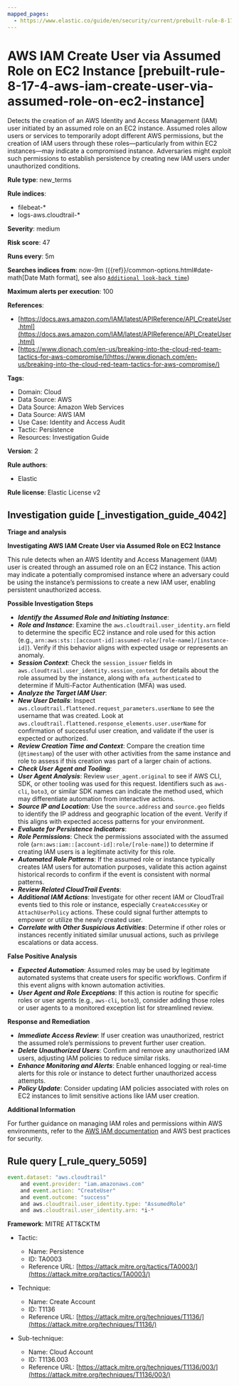 ```yaml
---
mapped_pages:
  - https://www.elastic.co/guide/en/security/current/prebuilt-rule-8-17-4-aws-iam-create-user-via-assumed-role-on-ec2-instance.html
---
```


# AWS IAM Create User via Assumed Role on EC2 Instance [prebuilt-rule-8-17-4-aws-iam-create-user-via-assumed-role-on-ec2-instance]

Detects the creation of an AWS Identity and Access Management (IAM) user initiated by an assumed role on an EC2 instance. Assumed roles allow users or services to temporarily adopt different AWS permissions, but the creation of IAM users through these roles—particularly from within EC2 instances—may indicate a compromised instance. Adversaries might exploit such permissions to establish persistence by creating new IAM users under unauthorized conditions.

**Rule type**: new_terms

**Rule indices**:

* filebeat-*
* logs-aws.cloudtrail-*

**Severity**: medium

**Risk score**: 47

**Runs every**: 5m

**Searches indices from**: now-9m ({{ref}}/common-options.html#date-math[Date Math format], see also [`Additional look-back time`](docs-content://solutions/security/detect-and-alert/create-detection-rule.md#rule-schedule))

**Maximum alerts per execution**: 100

**References**:

* [https://docs.aws.amazon.com/IAM/latest/APIReference/API_CreateUser.html](https://docs.aws.amazon.com/IAM/latest/APIReference/API_CreateUser.html)
* [https://www.dionach.com/en-us/breaking-into-the-cloud-red-team-tactics-for-aws-compromise/](https://www.dionach.com/en-us/breaking-into-the-cloud-red-team-tactics-for-aws-compromise/)

**Tags**:

* Domain: Cloud
* Data Source: AWS
* Data Source: Amazon Web Services
* Data Source: AWS IAM
* Use Case: Identity and Access Audit
* Tactic: Persistence
* Resources: Investigation Guide

**Version**: 2

**Rule authors**:

* Elastic

**Rule license**: Elastic License v2

## Investigation guide [_investigation_guide_4042]

**Triage and analysis**

**Investigating AWS IAM Create User via Assumed Role on EC2 Instance**

This rule detects when an AWS Identity and Access Management (IAM) user is created through an assumed role on an EC2 instance. This action may indicate a potentially compromised instance where an adversary could be using the instance’s permissions to create a new IAM user, enabling persistent unauthorized access.

**Possible Investigation Steps**

* ***Identify the Assumed Role and Initiating Instance***:
* ***Role and Instance***: Examine the `aws.cloudtrail.user_identity.arn` field to determine the specific EC2 instance and role used for this action (e.g., `arn:aws:sts::[account-id]:assumed-role/[role-name]/[instance-id]`). Verify if this behavior aligns with expected usage or represents an anomaly.
* ***Session Context***: Check the `session_issuer` fields in `aws.cloudtrail.user_identity.session_context` for details about the role assumed by the instance, along with `mfa_authenticated` to determine if Multi-Factor Authentication (MFA) was used.
* ***Analyze the Target IAM User***:
* ***New User Details***: Inspect `aws.cloudtrail.flattened.request_parameters.userName` to see the username that was created. Look at `aws.cloudtrail.flattened.response_elements.user.userName` for confirmation of successful user creation, and validate if the user is expected or authorized.
* ***Review Creation Time and Context***: Compare the creation time (`@timestamp`) of the user with other activities from the same instance and role to assess if this creation was part of a larger chain of actions.
* ***Check User Agent and Tooling***:
* ***User Agent Analysis***: Review `user_agent.original` to see if AWS CLI, SDK, or other tooling was used for this request. Identifiers such as `aws-cli`, `boto3`, or similar SDK names can indicate the method used, which may differentiate automation from interactive actions.
* ***Source IP and Location***: Use the `source.address` and `source.geo` fields to identify the IP address and geographic location of the event. Verify if this aligns with expected access patterns for your environment.
* ***Evaluate for Persistence Indicators***:
* ***Role Permissions***: Check the permissions associated with the assumed role (`arn:aws:iam::[account-id]:role/[role-name]`) to determine if creating IAM users is a legitimate activity for this role.
* ***Automated Role Patterns***: If the assumed role or instance typically creates IAM users for automation purposes, validate this action against historical records to confirm if the event is consistent with normal patterns.
* ***Review Related CloudTrail Events***:
* ***Additional IAM Actions***: Investigate for other recent IAM or CloudTrail events tied to this role or instance, especially `CreateAccessKey` or `AttachUserPolicy` actions. These could signal further attempts to empower or utilize the newly created user.
* ***Correlate with Other Suspicious Activities***: Determine if other roles or instances recently initiated similar unusual actions, such as privilege escalations or data access.

**False Positive Analysis**

* ***Expected Automation***: Assumed roles may be used by legitimate automated systems that create users for specific workflows. Confirm if this event aligns with known automation activities.
* ***User Agent and Role Exceptions***: If this action is routine for specific roles or user agents (e.g., `aws-cli`, `boto3`), consider adding those roles or user agents to a monitored exception list for streamlined review.

**Response and Remediation**

* ***Immediate Access Review***: If user creation was unauthorized, restrict the assumed role’s permissions to prevent further user creation.
* ***Delete Unauthorized Users***: Confirm and remove any unauthorized IAM users, adjusting IAM policies to reduce similar risks.
* ***Enhance Monitoring and Alerts***: Enable enhanced logging or real-time alerts for this role or instance to detect further unauthorized access attempts.
* ***Policy Update***: Consider updating IAM policies associated with roles on EC2 instances to limit sensitive actions like IAM user creation.

**Additional Information**

For further guidance on managing IAM roles and permissions within AWS environments, refer to the [AWS IAM documentation](https://docs.aws.amazon.com/IAM/latest/APIReference/API_CreateUser.html) and AWS best practices for security.


## Rule query [_rule_query_5059]

```js
event.dataset: "aws.cloudtrail"
    and event.provider: "iam.amazonaws.com"
    and event.action: "CreateUser"
    and event.outcome: "success"
    and aws.cloudtrail.user_identity.type: "AssumedRole"
    and aws.cloudtrail.user_identity.arn: *i-*
```

**Framework**: MITRE ATT&CKTM

* Tactic:

    * Name: Persistence
    * ID: TA0003
    * Reference URL: [https://attack.mitre.org/tactics/TA0003/](https://attack.mitre.org/tactics/TA0003/)

* Technique:

    * Name: Create Account
    * ID: T1136
    * Reference URL: [https://attack.mitre.org/techniques/T1136/](https://attack.mitre.org/techniques/T1136/)

* Sub-technique:

    * Name: Cloud Account
    * ID: T1136.003
    * Reference URL: [https://attack.mitre.org/techniques/T1136/003/](https://attack.mitre.org/techniques/T1136/003/)



